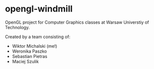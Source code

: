 # opengl-windmill
OpenGL project for Computer Graphics classes at Warsaw Universtiy of Technology.

Created by a team consisting of:
- Wiktor Michalski (me!)
- Weronika Paszko
- Sebastian Pietras
- Maciej Szulik

